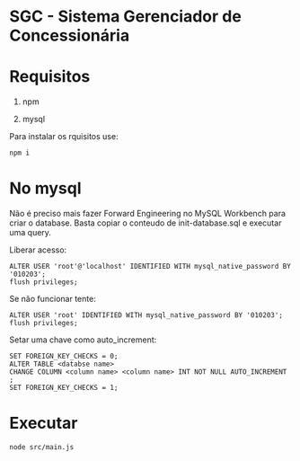# SGC - Sistema Gerenciador de Concessionária

# Requisitos

1. npm

2. mysql

Para instalar os rquisitos use:

```
npm i
```

# No mysql

Não é preciso mais fazer Forward Engineering no MySQL Workbench para criar o database. Basta copiar o conteudo de init-database.sql e executar uma query.

Liberar acesso:

```
ALTER USER 'root'@'localhost' IDENTIFIED WITH mysql_native_password BY '010203';
flush privileges;
```

Se não funcionar tente:

```
ALTER USER 'root' IDENTIFIED WITH mysql_native_password BY '010203';
flush privileges;
```

Setar uma chave como auto_increment:

```
SET FOREIGN_KEY_CHECKS = 0;
ALTER TABLE <databse name> 
CHANGE COLUMN <column name> <column name> INT NOT NULL AUTO_INCREMENT ;
SET FOREIGN_KEY_CHECKS = 1;
```

# Executar

```
node src/main.js
```
